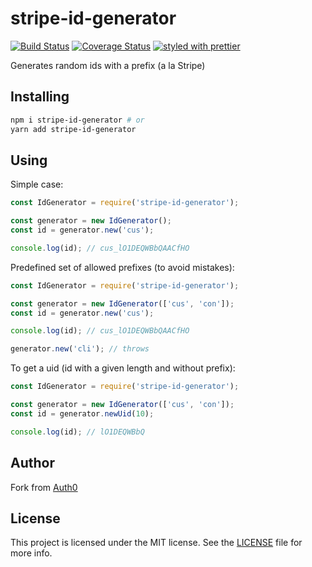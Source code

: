 # stripe-id-generator

[![Build Status](https://travis-ci.org/mingchuno/stripe-id-generator.svg?branch=master)](https://travis-ci.org/mingchuno/stripe-id-generator)
[![Coverage Status](https://coveralls.io/repos/github/mingchuno/stripe-id-generator/badge.svg?branch=master)](https://coveralls.io/github/mingchuno/stripe-id-generator?branch=master)
[![styled with prettier](https://img.shields.io/badge/styled_with-prettier-ff69b4.svg)](https://github.com/prettier/prettier)

Generates random ids with a prefix (a la Stripe)

## Installing

```bash
npm i stripe-id-generator # or
yarn add stripe-id-generator
```

## Using

Simple case:
```javascript
const IdGenerator = require('stripe-id-generator');

const generator = new IdGenerator();
const id = generator.new('cus');

console.log(id); // cus_lO1DEQWBbQAACfHO
```

Predefined set of allowed prefixes (to avoid mistakes):
```javascript
const IdGenerator = require('stripe-id-generator');

const generator = new IdGenerator(['cus', 'con']);
const id = generator.new('cus');

console.log(id); // cus_lO1DEQWBbQAACfHO

generator.new('cli'); // throws
```

To get a uid (id with a given length and without prefix):
```javascript
const IdGenerator = require('stripe-id-generator');

const generator = new IdGenerator(['cus', 'con']);
const id = generator.newUid(10);

console.log(id); // lO1DEQWBbQ
```

## Author

Fork from [Auth0](https://github.com/auth0/id-generator)

## License

This project is licensed under the MIT license. See the [LICENSE](LICENSE) file for more info.
